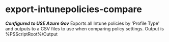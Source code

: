 # export-intunepolicies-compare
***Configured to USE Azure Gov***
Exports all Intune policies by 'Profile Type' and outputs to a CSV files to use when comparing policy settings.
Output is %PSScriptRoot%\Output
